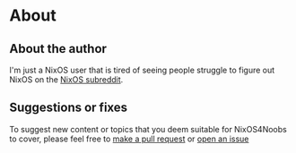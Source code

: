 # About

## About the author

I'm just a NixOS user that is tired of seeing people struggle to figure out NixOS on the [NixOS subreddit](https://www.reddit.com/r/NixOS/).

## Suggestions or fixes

To suggest new content or topics that you deem suitable for NixOS4Noobs to cover, please feel free to [make a pull request](https://github.com/JorelAli/NixOS4Noobs/pulls) or [open an issue](https://github.com/JorelAli/NixOS4Noobs/issues/new/choose)